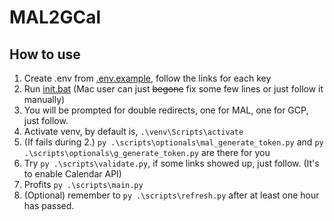 # MAL2GCal
<!-- ![image](https://user-images.githubusercontent.com/43643389/140039601-90375f78-24a9-47c7-926d-b440d18cd504.png) -->

## How to use

1. Create .env from [.env.example](https://github.com/SornrasakC/MAL2GCal/blob/main/.env.example), follow the links for each key
2. Run [init.bat](https://github.com/SornrasakC/MAL2GCal/blob/main/init.bat) (Mac user can just <s>begone</s> fix some few lines or just follow it manually)
3. You will be prompted for double redirects, one for MAL, one for GCP, just follow.
4. Activate venv, by default is, ```.\venv\Scripts\activate```
5. (If fails during 2.) ```py .\scripts\optionals\mal_generate_token.py``` and ```py .\scripts\optionals\g_generate_token.py``` are there for you
6. Try ```py .\scripts\validate.py```, if some links showed up, just follow. (It's to enable Calendar API)
7. Profits ```py .\scripts\main.py``` 
8. (Optional) remember to ```py .\scripts\refresh.py``` after at least one hour has passed.
